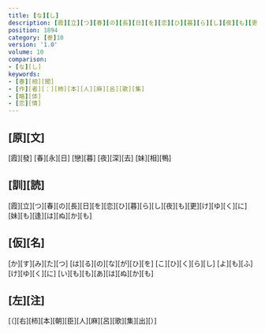 ```yaml
---
title: [な][し]
description: [霞][立][つ][春][の][長][日][を][恋][ひ][暮][ら][し][夜][も][更][け][ゆ][く][に][妹][も][逢][は][ぬ][か][も]
position: 1894
category: [巻]10
version: '1.0'
volume: 10
comparison:
- [な][し]
keywords:
- [春][相][聞]
- [作][者][：][柿][本][人][麻][呂][歌][集]
- [略][体]
- [恋][情]
---
```


## [原][文]

[霞][發] [春][永][日] [戀][暮] [夜][深][去] [妹][相][鴨]

## [訓][読]

[霞][立][つ][春][の][長][日][を][恋][ひ][暮][ら][し][夜][も][更][け][ゆ][く][に][妹][も][逢][は][ぬ][か][も]

## [仮][名]

[か][す][み][た][つ] [は][る][の][な][が][ひ][を] [こ][ひ][く][ら][し] [よ][も][ふ][け][ゆ][く][に] [い][も][も][あ][は][ぬ][か][も]

## [左][注]

[（][右][柿][本][朝][臣][人][麻][呂][歌][集][出][）]
